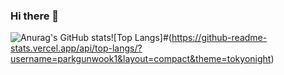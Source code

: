 ### Hi there 👋

![Anurag's GitHub stats](https://github-readme-stats.vercel.app/api?username=parkgunwook1&show_icons=true&theme=tokyonight)![Top Langs]#(https://github-readme-stats.vercel.app/api/top-langs/?username=parkgunwook1&layout=compact&theme=tokyonight)

#




<!--
**parkgunwook1/parkgunwook1** is a ✨ _special_ ✨ repository because its `README.md` (this file) appears on your GitHub profile.

Here are some ideas to get you started:

- 🔭 I’m currently working on ...
- 🌱 I’m currently learning ...
- 👯 I’m looking to collaborate on ...
- 🤔 I’m looking for help with ...
- 💬 Ask me about ...
- 📫 How to reach me: ...
- 😄 Pronouns: ...
- ⚡ Fun fact: ...
-->
